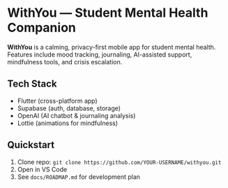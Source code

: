 # WithYou — Student Mental Health Companion

**WithYou** is a calming, privacy-first mobile app for student mental health.  
Features include mood tracking, journaling, AI-assisted support, mindfulness tools, and crisis escalation.

## Tech Stack
- Flutter (cross-platform app)
- Supabase (auth, database, storage)
- OpenAI (AI chatbot & journaling analysis)
- Lottie (animations for mindfulness)

## Quickstart
1. Clone repo: `git clone https://github.com/YOUR-USERNAME/withyou.git`
2. Open in VS Code
3. See `docs/ROADMAP.md` for development plan
